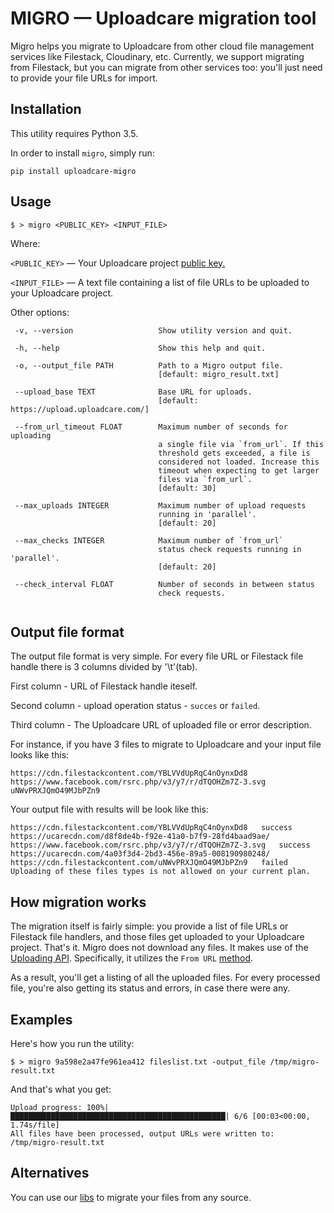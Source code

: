 # MIGRO — Uploadcare migration tool

Migro helps you migrate to Uploadcare from other cloud file management
services like Filestack, Cloudinary, etc.
Currently, we support migrating from Filestack, but you can migrate
from other services too: you'll just need to provide your file URLs for import.

## Installation

   This utility requires Python 3.5.

   In order to install `migro`, simply run:
   
   `pip install uploadcare-migro`


## Usage

    $ > migro <PUBLIC_KEY> <INPUT_FILE>
    
 Where:
  
  `<PUBLIC_KEY>` — Your Uploadcare project
  [public key.](https://uploadcare.com/documentation/keys/)
  
  `<INPUT_FILE>` — A text file containing a list of file URLs
  to be uploaded to your Uploadcare project.
    
 Other options:

 ```
  -v, --version                   Show utility version and quit.
  
  -h, --help                      Show this help and quit.
  
  -o, --output_file PATH          Path to a Migro output file.
                                  [default: migro_result.txt]
                                  
  --upload_base TEXT              Base URL for uploads.
                                  [default: https://upload.uploadcare.com/]
                                  
  --from_url_timeout FLOAT        Maximum number of seconds for uploading
                                  a single file via `from_url`. If this
                                  threshold gets exceeded, a file is
                                  considered not loaded. Increase this
                                  timeout when expecting to get larger
                                  files via `from_url`.
                                  [default: 30]
                                  
  --max_uploads INTEGER           Maximum number of upload requests
                                  running in 'parallel'.
                                  [default: 20]
                                  
  --max_checks INTEGER            Maximum number of `from_url`
                                  status check requests running in 'parallel'.
                                  [default: 20]
                                  
  --check_interval FLOAT          Number of seconds in between status
                                  check requests.
                                  
  ```              
 
## Output file format
The output file format is very simple.
For every file URL or Filestack file handle there is 3 columns divided by '\t'(tab).

First column - URL of Filestack handle iteself. 

Second column - upload operation status - `succes` or `failed`.

Third column - The Uploadcare URL of uploaded file or error description.

For instance, if you have 3 files to migrate to Uploadcare and your input file looks like this:
    
    https://cdn.filestackcontent.com/YBLVVdUpRqC4nOynxDd8
    https://www.facebook.com/rsrc.php/v3/y7/r/dTQOHZm7Z-3.svg
    uNWvPRXJQmO49MJbPZn9
    
Your output file with results will be look like this:

    https://cdn.filestackcontent.com/YBLVVdUpRqC4nOynxDd8	success	https://ucarecdn.com/d8f8de4b-f92e-41a0-b7f9-28fd4baad9ae/
    https://www.facebook.com/rsrc.php/v3/y7/r/dTQOHZm7Z-3.svg	success	https://ucarecdn.com/4a03f3d4-2bd3-456e-89a5-008190980248/
    https://cdn.filestackcontent.com/uNWvPRXJQmO49MJbPZn9	failed	Uploading of these files types is not allowed on your current plan.

## How migration works

The migration itself is fairly simple: you provide a list of file URLs
or Filestack file handlers, and those files get uploaded to your Uploadcare
project. That's it.
Migro does not download any files. It makes use of the
[Uploading API](https://uploadcare.com/documentation/upload/).
Specifically, it utilizes the `From URL`
[method](https://uploadcare.com/documentation/upload/#from-url).

As a result, you'll get a listing of all the uploaded files.
For every processed file, you're also getting its status and errors,
in case there were any.

## Examples

Here's how you run the utility:

    $ > migro 9a598e2a47fe961ea412 fileslist.txt -output_file /tmp/migro-result.txt
    
And that's what you get:
    
    Upload progress: 100%|████████████████████████████████████████████████| 6/6 [00:03<00:00,  1.74s/file]
    All files have been processed, output URLs were written to: /tmp/migro-result.txt

## Alternatives

You can use our
[libs](https://uploadcare.com/documentation/libs/)
to migrate your files from any source.
